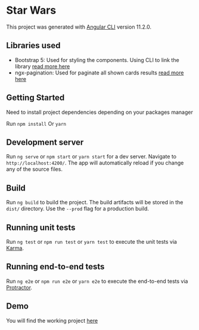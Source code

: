# Star Wars

This project was generated with [Angular CLI](https://github.com/angular/angular-cli) version 11.2.0.

## Libraries used

- Bootstrap 5: Used for styling the components. Using CLI to link the library [read more here](https://getbootstrap.com/docs/5.0/getting-started/introduction/)
- ngx-pagination: Used for paginate all shown cards results [read more here](https://github.com/michaelbromley/ngx-pagination#readme)

## Getting Started

Need to install project dependencies depending on your packages manager

Run `npm install` Or `yarn`

## Development server

Run `ng serve` or `npm start` or `yarn start` for a dev server. Navigate to `http://localhost:4200/`. The app will automatically reload if you change any of the source files.

## Build

Run `ng build` to build the project. The build artifacts will be stored in the `dist/` directory. Use the `--prod` flag for a production build.

## Running unit tests

Run `ng test` or `npm run test` or `yarn test` to execute the unit tests via [Karma](https://karma-runner.github.io).

## Running end-to-end tests

Run `ng e2e` or `npm run e2e` or `yarn e2e` to execute the end-to-end tests via [Protractor](http://www.protractortest.org/).

## Demo

You will find the working project [here](http://starwarsinfo.s3-website-sa-east-1.amazonaws.com/)
